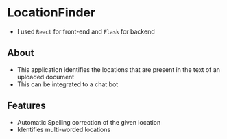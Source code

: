 # LocationFinder
- I used ```React``` for front-end and ```Flask``` for backend
## About
- This application identifies the locations that are present in the text of an uploaded document
- This can be integrated to a chat bot
## Features
- Automatic Spelling correction of the given location
- Identifies multi-worded locations
